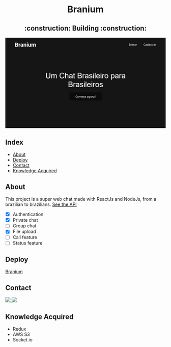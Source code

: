 <h1 align="center">Branium</h1>
<h2 align="center">:construction: Building :construction:</h2>

<img src="https://github.com/jonasdevzero/MediaHub/blob/master/projects/branium/home.png" />

## Index
* [About](#about)
* [Deploy](#deploy)
* [Contact](#contact)
* [Knowledge Acquired](#knowledge-acquired)

## About

This project is a super web chat made with ReactJs and NodeJs, from a brazilian to brazilians. [See the API](https://github.com/jonasdevzero/BraniumAPI)

- [x] Authentication <br />
- [x] Private chat <br />
- [ ] Group chat <br />
- [x] File upload <br />
- [ ] Call feature <br />
- [ ] Status feature <br />

## Deploy
[Branium](https://branium.vercel.app)

## Contact

<a target="_blank" href="https://www.linkedin.com/in/jonasdevzero">
 <img src="https://img.shields.io/badge/linkedin-%230077B5.svg?&style=for-the-badge&logo=linkedin&logoColor=white" />
</a>
<a target="_blank" href="mailto:jonasdevzero@gmail.com">
 <img src="https://img.shields.io/badge/gmail-D14836?&style=for-the-badge&logo=gmail&logoColor=white" />
</a>

## Knowledge Acquired
- Redux
- AWS S3
- Socket.io

